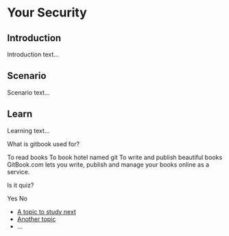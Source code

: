 # Your Security
## Introduction
Introduction text...

## Scenario
Scenario text...

## Learn
Learning text...

<quiz name="Gitbook Quiz">
    <question multiple>
        <p>What is gitbook used for?</p>
        <answer correct>To read books</answer>
        <answer>To book hotel named git</answer>
        <answer correct>To write and publish beautiful books</answer>
        <explanation>GitBook.com lets you write, publish and manage your books online as a service.</explanation>
    </question>
    <question>
        <p>Is it quiz?</p>
        <answer correct>Yes</answer>
        <answer>No</answer>
    </question>
</quiz>

 * [A topic to study next](en/topics/_topic/_unit/index.md)
 * [Another topic](en/topics/_topic/_unit/index.md)
 * ...

